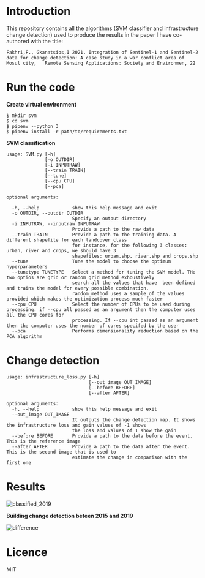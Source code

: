 # Introduction

This repository contains all the algorithms (SVM classifier and infrastructure change detection) used to produce the results in the paper I have co-authored with the title: 

`Fakhri,F., Gkanatsios,I 2021. Integration of Sentinel-1 and Sentinel-2 data for change detection: A case study in a war conflict area of Mosul city,  	Remote Sensing Applications: Society and Environmen, 22
`


# Run the code

**Create virtual environment**

```
$ mkdir svm
$ cd svm
$ pipenv --python 3
$ pipenv install -r path/to/requirements.txt
```

**SVM classification**
```
usage: SVM.py [-h] 
              [-o OUTDIR] 
              [-i INPUTRAW] 
              [--train TRAIN] 
              [--tune] 
              [--cpu CPU]
              [--pca]

optional arguments:

  -h, --help            show this help message and exit  
  -o OUTDIR, --outdir OUTDIR
                        Specify an output directory                        
  -i INPUTRAW, --inputraw INPUTRAW  
                        Provide a path to the raw data
  --train TRAIN         Provide a path to the training data. A different shapefile for each landcover class 
                        for instance, for the following 3 classes: urban, river and crops, we should have 3 
                        shapefiles: urban.shp, river.shp and crops.shp  
  --tune                Tune the model to choose the optimum hyperparameters 
  --tunetype TUNETYPE   Select a method for tuning the SVM model. THe two optios are grid or random grid method exhoustively 
                        search all the values that have  been defined and trains the model for every possible combination. 
                        random method uses a sample of the values provided which makes the optimization process much faster
  --cpu CPU             Select the number of CPUs to be used during processing. if --cpu all passed as an argument then the computer uses all the CPU cores for   
                        processing. If --cpu int passed as an argument then the computer uses the number of cores specifed by the user
  --pca                 Performs dimensionality reduction based on the PCA algorithm
```

# Change detection
```
usage: infrastructure_loss.py [-h] 
                              [--out_image OUT_IMAGE] 
                              [--before BEFORE] 
                              [--after AFTER]

optional arguments:
  -h, --help            show this help message and exit
  --out_image OUT_IMAGE
                        It outputs the change detection map. It shows the infrastructure loss and gain values of -1 shows 
                        the loss and values of 1 show the gain
  --before BEFORE       Provide a path to the data before the event. This is the reference image
  --after AFTER         Provide a path to the data after the event. This is the second image that is used to 
                        estimate the change in comparison with the first one

```

# Results
![classified_2019](https://user-images.githubusercontent.com/25709946/117588190-d1609a80-b119-11eb-896c-3f0467ce24f6.png)

**Building change detection beteen 2015 and 2019**

![difference](https://user-images.githubusercontent.com/25709946/117588194-d887a880-b119-11eb-9142-0dd9f77a173a.png)


# Licence
                     
MIT
